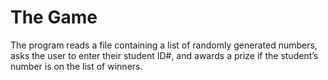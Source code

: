 # The Game
The program reads a file containing a list of randomly generated numbers, asks the user to enter their student ID#, and awards a prize if the student’s number is on the list of winners.
